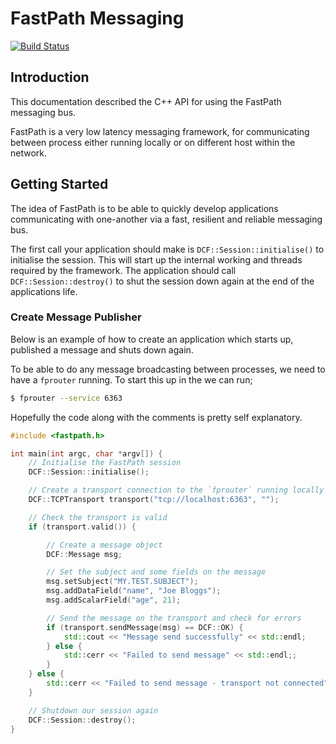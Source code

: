 # FastPath Messaging
[![Build Status](https://travis-ci.org/wannabegeek/DCM.svg?branch=master)](https://travis-ci.org/wannabegeek/DCM)
## Introduction

This documentation described the C++ API for using the FastPath messaging bus.

FastPath is a very low latency messaging framework, for communicating
between process either running locally or on different host within the network.

## Getting Started

The idea of FastPath is to be able to quickly develop applications communicating with one-another
via a fast, resilient and reliable messaging bus.

The first call your application should make is `DCF::Session::initialise()` to initialise the session.
This will start up the internal working and threads required by the framework.
The application should call `DCF::Session::destroy()` to shut the session
down again at the end of the applications life.

### Create Message Publisher

Below is an example of how to create an application which starts up, published a message
and shuts down again.

To be able to do any message broadcasting between processes, we need to have a `fprouter` running.
To start this up in the we can run;
```bash
$ fprouter --service 6363
```

Hopefully the code along with the comments is pretty self explanatory.
```cpp
#include <fastpath.h>

int main(int argc, char *argv[]) {
    // Initialise the FastPath session
    DCF::Session::initialise();

    // Create a transport connection to the `fprouter` running locally on port 6363
    DCF::TCPTransport transport("tcp://localhost:6363", "");

    // Check the transport is valid
    if (transport.valid()) {

        // Create a message object
        DCF::Message msg;

        // Set the subject and some fields on the message
        msg.setSubject("MY.TEST.SUBJECT");
        msg.addDataField("name", "Joe Bloggs");
        msg.addScalarField("age", 21);

        // Send the message on the transport and check for errors
        if (transport.sendMessage(msg) == DCF::OK) {
            std::cout << "Message send successfully" << std::endl;
        } else {
            std::cerr << "Failed to send message" << std::endl;;
        }
    } else {
        std::cerr << "Failed to send message - transport not connected" << std::endl;
    }

    // Shutdown our session again
    DCF::Session::destroy();
}
```

